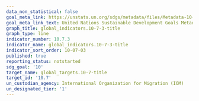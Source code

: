 ```yaml
---
data_non_statistical: false
goal_meta_link: https://unstats.un.org/sdgs/metadata/files/Metadata-10-07-03.pdf
goal_meta_link_text: United Nations Sustainable Development Goals Metadata (PDF)
graph_title: global_indicators.10-7-3-title
graph_type: line
indicator_number: 10.7.3
indicator_name: global_indicators.10-7-3-title
indicator_sort_order: 10-07-03
published: true
reporting_status: notstarted
sdg_goal: '10'
target_name: global_targets.10-7-title
target_id: '10.7'
un_custodian_agency: International Organization for Migration (IOM)
un_designated_tier: '1'
---
```


